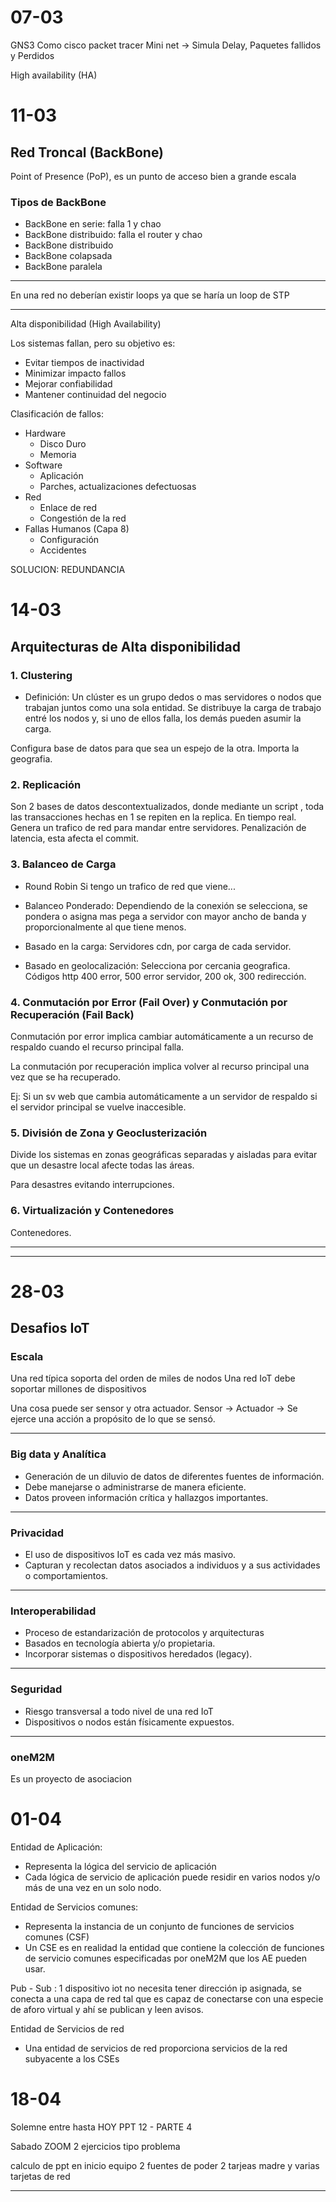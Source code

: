 # 07-03

GNS3 Como cisco packet tracer
Mini net -> Simula Delay, Paquetes fallidos y Perdidos

High availability (HA)
# 11-03
## Red Troncal (BackBone)
Point of Presence (PoP), es un punto de acceso bien a grande escala

### Tipos de BackBone

- BackBone en serie: falla 1 y chao
- BackBone distribuido: falla el router y chao
- BackBone distribuido
- BackBone colapsada
- BackBone paralela



---
En una red no deberían existir loops ya que se haría un loop de STP

---
Alta disponibilidad (High Availability)

Los sistemas fallan, pero su objetivo es:
- Evitar tiempos de inactividad
- Minimizar impacto fallos
- Mejorar confiabilidad
- Mantener continuidad del negocio

Clasificación de fallos:

- Hardware
	- Disco Duro
	- Memoria
- Software
	- Aplicación
	- Parches, actualizaciones defectuosas
- Red
	- Enlace de red
	- Congestión de la red
- Fallas Humanos (Capa 8)
	- Configuración
	- Accidentes


SOLUCION: REDUNDANCIA

# 14-03
## Arquitecturas de Alta disponibilidad

### 1. Clustering

- Definición: Un clúster es un grupo dedos o mas servidores o nodos que trabajan juntos como una sola entidad. Se distribuye la carga de trabajo entré los nodos y, si uno de ellos falla, los demás pueden asumir la carga.

Configura base de datos para que sea un espejo de la otra. Importa la geografia.
### 2. Replicación



Son 2 bases de datos descontextualizados, donde mediante un script , toda las transacciones hechas en 1 se repiten en la replica.
En tiempo real.
Genera un trafico de red para mandar entre servidores. Penalización de latencia, esta afecta el commit.

### 3. Balanceo de Carga 

- Round Robin Si tengo un trafico de red que viene...

- Balanceo Ponderado: Dependiendo de la conexión se selecciona, se pondera o asigna mas pega a servidor con mayor ancho de banda y proporcionalmente al que tiene menos.

- Basado en la carga: Servidores cdn, por carga de cada servidor.
- Basado en geolocalización: Selecciona por cercania geografica.
Códigos http 400 error, 500 error servidor, 200 ok, 300 redirección.

### 4. Conmutación por Error (Fail Over) y Conmutación por Recuperación (Fail Back)

Conmutación por error implica cambiar automáticamente a un recurso de respaldo cuando el recurso principal falla.

La conmutación por recuperación implica volver al recurso principal una vez que se ha recuperado.

Ej: Si un sv web que cambia automáticamente a un servidor de respaldo si el servidor principal se vuelve inaccesible.

### 5. División de Zona y Geoclusterización

Divide los sistemas en zonas geográficas separadas y aisladas para evitar que un desastre local afecte todas las áreas.

Para desastres evitando interrupciones.

### 6. Virtualización y Contenedores
Contenedores.



---
---

# 28-03

## Desafios IoT

### Escala

Una red típica soporta del orden de miles de nodos
Una red IoT debe soportar millones de dispositivos

Una cosa puede ser sensor y otra actuador. 
Sensor → 
Actuador → Se ejerce una acción a propósito de lo que se sensó.

---
### Big data y Analítica
- Generación de un diluvio de datos de diferentes fuentes de información.
- Debe manejarse o administrarse de manera eficiente.
-  Datos proveen información crítica y hallazgos importantes.

---

### Privacidad

- El uso de dispositivos IoT es cada vez más masivo.
- Capturan y recolectan datos asociados a individuos y a sus actividades o comportamientos.

---
### Interoperabilidad

- Proceso de estandarización de protocolos y arquitecturas
- Basados en tecnología abierta y/o propietaria.
- Incorporar sistemas o dispositivos heredados (legacy).

---

### Seguridad

- Riesgo transversal a todo nivel de una red IoT
- Dispositivos o nodos están físicamente expuestos.

---

### oneM2M
Es un proyecto de asociacion






# 01-04

Entidad de Aplicación:

- Representa la lógica del servicio de aplicación 
- Cada lógica de servicio de aplicación puede residir en varios nodos y/o más de una vez en un solo nodo.

Entidad de Servicios comunes:

- Representa la instancia de un conjunto de funciones de servicios comunes (CSF)
- Un CSE es en realidad la entidad que contiene la colección de funciones de servicio comunes especificadas por oneM2M que los AE pueden usar.

Pub - Sub : 1 dispositivo iot no necesita tener dirección ip asignada, se conecta a una capa de red tal que es capaz de conectarse con una especie de aforo virtual y ahí se publican y leen avisos.

Entidad de Servicios de red
- Una entidad de servicios de red proporciona servicios de la red subyacente a los CSEs


# 18-04

Solemne entre hasta HOY PPT 12 - PARTE 4

Sabado ZOOM 2 ejercicios tipo problema

calculo de ppt en inicio 
equipo 2 fuentes de poder 2 tarjeas madre y varias tarjetas de red

---
